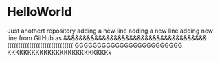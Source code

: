 # HelloWorld
Just anothert repository
adding a new line
adding a new line
adding new line from GitHub as &&&&&&&&&&&&&&&&&&&&&&&&&&&&&&&&&&&&&
((((((((((((((((((((((((((((((
GGGGGGGGGGGGGGGGGGGGGGGG
KKKKKKKKKKKKKKKKKKKKKKKKKk
